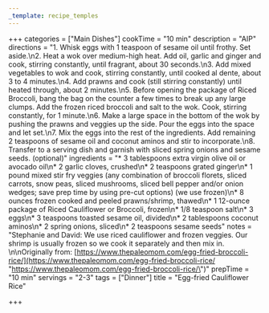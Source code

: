 ```yaml
---
_template: recipe_temples
---
```



+++
categories = ["Main Dishes"]
cookTime = "10 min"
description = "AIP"
directions = "1. Whisk eggs with 1 teaspoon of sesame oil until frothy. Set aside.\n2. Heat a wok over medium-high heat. Add oil, garlic and ginger and cook, stirring constantly, until fragrant, about 30 seconds.\n3. Add mixed vegetables to wok and cook, stirring constantly, until cooked al dente, about 3 to 4 minutes.\n4. Add prawns and cook (still stirring constantly) until heated through, about 2 minutes.\n5. Before opening the package of Riced Broccoli, bang the bag on the counter a few times to break up any large clumps. Add the frozen riced broccoli and salt to the wok. Cook, stirring constantly, for 1 minute.\n6. Make a large space in the bottom of the wok by pushing the prawns and veggies up the side. Pour the eggs into the space and let set.\n7. Mix the eggs into the rest of the ingredients. Add remaining 2 teaspoons of sesame oil and coconut aminos and stir to incorporate.\n8. Transfer to a serving dish and garnish with sliced spring onions and sesame seeds. (optional)"
ingredients = "* 3 tablespoons extra virgin olive oil or avocado oil\n* 2 garlic cloves, crushed\n* 2 teaspoons grated ginger\n* 1 pound mixed stir fry veggies (any combination of broccoli florets, sliced carrots, snow peas, sliced mushrooms, sliced bell pepper and/or onion wedges; save prep time by using pre-cut options) (we use frozen)\n* 8 ounces frozen cooked and peeled prawns/shrimp, thawed\n* 1 12-ounce package of Riced Cauliflower or Broccoli, frozen\n* 1/8 teaspoon salt\n* 3 eggs\n* 3 teaspoons toasted sesame oil, divided\n* 2 tablespoons coconut aminos\n* 2 spring onions, sliced\n* 2 teaspoons sesame seeds"
notes = "Stephanie and David: We use riced cauliflower and frozen veggies. Our shrimp is usually frozen so we cook it separately and then mix in. \n\nOriginally from: [https://www.thepaleomom.com/egg-fried-broccoli-rice/](https://www.thepaleomom.com/egg-fried-broccoli-rice/ \"https://www.thepaleomom.com/egg-fried-broccoli-rice/\")"
prepTime = "10 min"
servings = "2-3"
tags = ["Dinner"]
title = "Egg-fried Cauliflower Rice"

+++
